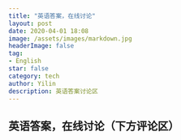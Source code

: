 ```yaml
---
title: "英语答案，在线讨论"
layout: post
date: 2020-04-01 18:08
image: /assets/images/markdown.jpg
headerImage: false
tag:
- English
star: false
category: tech
author: Yilin
description: 英语答案讨论区
---
```

## 英语答案，在线讨论（下方评论区）